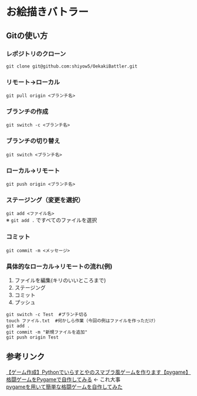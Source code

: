 # お絵描きバトラー

## Gitの使い方
### レポジトリのクローン
`git clone git@github.com:shiyow5/OekakiBattler.git`  

### リモート→ローカル
`git pull origin <ブランチ名>`

### ブランチの作成
`git switch -c <ブランチ名>`  

### ブランチの切り替え
`git switch <ブランチ名>`  

### ローカル→リモート
`git push origin <ブランチ名>`

### ステージング（変更を選択）
`git add <ファイル名>`  
※ `git add .` ですべてのファイルを選択  

### コミット
`git commit -m <メッセージ>`

### 具体的なローカル→リモートの流れ(例)
1. ファイルを編集(キリのいいところまで)
2. ステージング
3. コミット
4. プッシュ
```git
git switch -c Test  #ブランチ切る
touch ファイル.txt  #何かしら作業（今回の例はファイルを作っただけ）
git add .
git commit -m "新規ファイルを追加"
git push origin Test
```

## 参考リンク
[【ゲーム作成】Pythonでいらすとやのスマブラ風ゲームを作ります【pygame】](https://it-programming-beginner.com/2023/08/23/pygame-ssbu-01/)  
[格闘ゲームをPygameで自作してみる](https://note.com/kakunik/n/n899af1ce8bfd) ← これ大事  
[pygameを用いて簡単な格闘ゲームを自作してみた](https://qiita.com/kankitu_man/items/0c47e24aff11fee9022c)  
